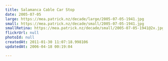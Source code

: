 ```yaml
---
title: Salamanca Cable Car Stop
date: 2005-07-05
large: https://mea.patrick.nz/decade/large/2005-07-05-1941.jpg
small: https://mea.patrick.nz/decade/small/2005-07-05-1941.jpg
smallRetina: https://mea.patrick.nz/decade/small/2005-07-05-1941@2x.jpg
flickrUrl: null
photoId: null
createdAt: 2011-01-30 11:07:18.998106
updatedAt: 2006-04-18 00:19:04

---
```


